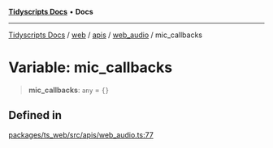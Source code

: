 [**Tidyscripts Docs**](../../../../../../../README.md) • **Docs**

***

[Tidyscripts Docs](../../../../../../../globals.md) / [web](../../../../../README.md) / [apis](../../../README.md) / [web\_audio](../README.md) / mic\_callbacks

# Variable: mic\_callbacks

> **mic\_callbacks**: `any` = `{}`

## Defined in

[packages/ts\_web/src/apis/web\_audio.ts:77](https://github.com/sheunaluko/tidyscripts/blob/master/packages/ts_web/src/apis/web_audio.ts#L77)
